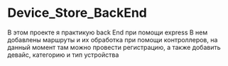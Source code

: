 # Device_Store_BackEnd
В этом проекте я практикую back End при помощи express
В нем добавлены маршруты и их обработка при помощи контроллеров, на данный момент там можно провести регистрацию, а также добавить девайс, категорию и тип устройства
